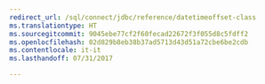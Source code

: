```yaml
---
redirect_url: /sql/connect/jdbc/reference/datetimeoffset-class
ms.translationtype: HT
ms.sourcegitcommit: 9045ebe77cf2f60fecad22672f3f055d8c5fdff2
ms.openlocfilehash: 02d829b8eb38b37ad5713d43d51a72cbe6be2cdb
ms.contentlocale: it-it
ms.lasthandoff: 07/31/2017

---
```


